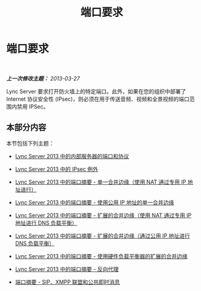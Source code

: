 ﻿---
title: 端口要求
TOCTitle: 端口要求
ms:assetid: 9a6c1300-ef88-4181-a8f1-43cd3093962b
ms:mtpsurl: https://technet.microsoft.com/zh-cn/library/Gg398798(v=OCS.15)
ms:contentKeyID: 49313702
ms.date: 05/19/2016
mtps_version: v=OCS.15
ms.translationtype: HT
---

# 端口要求

 

_**上一次修改主题：** 2013-03-27_

Lync Server 要求打开防火墙上的特定端口。此外，如果在您的组织中部署了 Internet 协议安全性 (IPsec)，则必须在用于传送音频、视频和全景视频的端口范围内禁用 IPSec。

## 本部分内容

本节包括下列主题：

  - [Lync Server 2013 中的内部服务器的端口和协议](lync-server-2013-ports-and-protocols-for-internal-servers.md)

  - [Lync Server 2013 中的 IPsec 例外](lync-server-2013-ipsec-exceptions.md)

  - [Lync Server 2013 中的端口摘要 - 单一合并边缘（使用 NAT 通过专用 IP 地址进行）](lync-server-2013-port-summary-single-consolidated-edge-with-private-ip-addresses-using-nat.md)

  - [Lync Server 2013 中的端口摘要 - 使用公用 IP 地址的单一合并边缘](lync-server-2013-port-summary-single-consolidated-edge-with-public-ip-addresses.md)

  - [Lync Server 2013 中的端口摘要 - 扩展的合并边缘（使用 NAT 通过专用 IP 地址进行 DNS 负载平衡）](lync-server-2013-port-summary-scaled-consolidated-edge-dns-load-balancing-with-private-ip-addresses-using-nat.md)

  - [Lync Server 2013 中的端口摘要 - 扩展的合并边缘（通过公用 IP 地址进行 DNS 负载平衡）](lync-server-2013-port-summary-scaled-consolidated-edge-dns-load-balancing-with-public-ip-addresses.md)

  - [Lync Server 2013 中的端口摘要 - 使用硬件负载平衡器的扩展的合并边缘](lync-server-2013-port-summary-scaled-consolidated-edge-with-hardware-load-balancers.md)

  - [Lync Server 2013 中的端口摘要 - 反向代理](lync-server-2013-port-summary-reverse-proxy.md)

  - [端口摘要 - SIP、XMPP 联盟和公共即时消息](lync-server-2013-port-summary-sip-xmpp-federation-and-public-instant-messaging.md)

